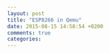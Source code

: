 ```yaml
---
layout: post
title: "ESP8266 in Qemu"
date: 2015-08-15 14:58:54 +0200
comments: true
categories: 
---
```

